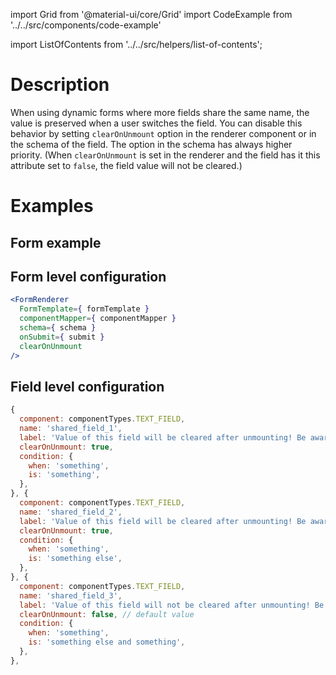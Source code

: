 import Grid from '@material-ui/core/Grid'
import CodeExample from '../../src/components/code-example'

import ListOfContents from '../../src/helpers/list-of-contents';

<Grid container item>
<Grid item xs={12} md={10}>

# Description

When using dynamic forms where more fields share the same name, the value is preserved when a user switches the field. You can disable this behavior by setting 
`clearOnUnmount` option in the renderer component or in the schema of the field. The option in the schema has always higher priority. (When 
`clearOnUnmount` is set in the renderer and the field has it this attribute set to `false`, the field value will not be cleared.)

# Examples

## Form example

<CodeExample source="components/clear-on-unmount" mode="preview" />


## Form level configuration

```jsx
<FormRenderer
  FormTemplate={ formTemplate }
  componentMapper={ componentMapper }
  schema={ schema }
  onSubmit={ submit }
  clearOnUnmount
/>
```

## Field level configuration

```jsx
{
  component: componentTypes.TEXT_FIELD,
  name: 'shared_field_1',
  label: 'Value of this field will be cleared after unmounting! Be aware!',
  clearOnUnmount: true,
  condition: {
    when: 'something',
    is: 'something',
  },
}, {
  component: componentTypes.TEXT_FIELD,
  name: 'shared_field_2',
  label: 'Value of this field will be cleared after unmounting! Be aware!',
  clearOnUnmount: true,
  condition: {
    when: 'something',
    is: 'something else',
  },
}, {
  component: componentTypes.TEXT_FIELD,
  name: 'shared_field_3',
  label: 'Value of this field will not be cleared after unmounting! Be aware!',
  clearOnUnmount: false, // default value
  condition: {
    when: 'something',
    is: 'something else and something',
  },
},
```

</Grid>
<Grid item xs={false} md={2}>
  <ListOfContents file="renderer/unmounting" />
</Grid>
</Grid>
